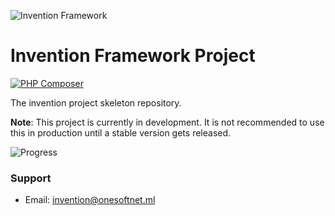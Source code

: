 ![Invention Framework](https://repository-images.githubusercontent.com/438729371/122bec03-58c4-4db3-b452-3cf6dd0031de)
# Invention Framework Project
[![PHP Composer](https://github.com/onesoft-sudo/invention-project/actions/workflows/php.yml/badge.svg?branch=main)](https://github.com/onesoft-sudo/invention-project/actions/workflows/php.yml)


The invention project skeleton repository. 

**Note**: This project is currently in development. It is not recommended to use this in production until a stable version gets released.

![Progress](https://progress-bar.dev/65?title=Development)

### Support
- Email: invention@onesoftnet.ml

